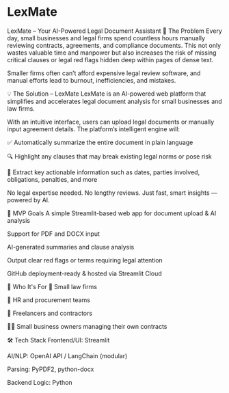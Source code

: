 # LexMate
LexMate – Your AI-Powered Legal Document Assistant
🧠 The Problem
Every day, small businesses and legal firms spend countless hours manually reviewing contracts, agreements, and compliance documents. This not only wastes valuable time and manpower but also increases the risk of missing critical clauses or legal red flags hidden deep within pages of dense text.

Smaller firms often can’t afford expensive legal review software, and manual efforts lead to burnout, inefficiencies, and mistakes.

💡 The Solution – LexMate
LexMate is an AI-powered web platform that simplifies and accelerates legal document analysis for small businesses and law firms.

With an intuitive interface, users can upload legal documents or manually input agreement details. The platform’s intelligent engine will:

✅ Automatically summarize the entire document in plain language

🔍 Highlight any clauses that may break existing legal norms or pose risk

📌 Extract key actionable information such as dates, parties involved, obligations, penalties, and more

No legal expertise needed. No lengthy reviews. Just fast, smart insights — powered by AI.

🎯 MVP Goals
A simple Streamlit-based web app for document upload & AI analysis

Support for PDF and DOCX input

AI-generated summaries and clause analysis

Output clear red flags or terms requiring legal attention

GitHub deployment-ready & hosted via Streamlit Cloud

🧰 Who It's For
💼 Small law firms

📂 HR and procurement teams

🧾 Freelancers and contractors

🧑‍💼 Small business owners managing their own contracts

🛠️ Tech Stack
Frontend/UI: Streamlit

AI/NLP: OpenAI API / LangChain (modular)

Parsing: PyPDF2, python-docx

Backend Logic: Python
